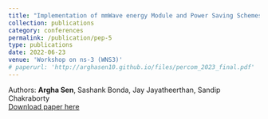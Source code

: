 ```yaml
---
title: "Implementation of mmWave energy Module and Power Saving Schemes in ns-3"
collection: publications
category: conferences
permalink: /publication/pep-5
type: publications
date: 2022-06-23
venue: 'Workshop on ns-3 (WNS3)'
# paperurl: 'http://arghasen10.github.io/files/percom_2023_final.pdf'
---
```


Authors: <b>Argha Sen</b>, Sashank Bonda, Jay Jayatheerthan, Sandip Chakraborty<br>
[Download paper here](/files/wns3_argha.pdf)